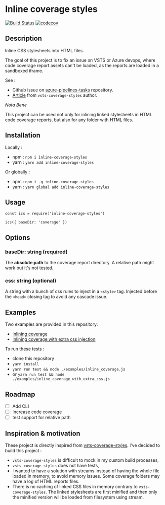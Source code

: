 # Inline coverage styles

[![Build Status](https://travis-ci.org/stephanebachelier/inline-coverage-styles.svg?branch=master)](https://travis-ci.org/stephanebachelier/inline-coverage-styles)
[![codecov](https://codecov.io/gh/stephanebachelier/inline-coverage-styles/branch/master/graph/badge.svg)](https://codecov.io/gh/stephanebachelier/inline-coverage-styles)

## Description

Inline CSS stylesheets into HTML files.

The goal of this project is to fix an issue on VSTS or Azure devops, where code coverage report assets can't be loaded, as the reports are loaded in a sandboxed iframe.

See :
 - Github issue on [azure-pipelines-tasks](https://github.com/Microsoft/azure-pipelines-tasks/issues/3027) repository.
 - [Article](https://davidsekar.com/aspnetcore/code-coverage-html-reports-are-missing-styles-in-vsts)  from `vsts-coverage-styles` author.

*Nota Bene*

This project can be used not only for inlining linked stylesheets in HTML code coverage reports, but also for any folder with HTML files.

## Installation

Locally :

 - npm : `npm i inline-coverage-styles`
 - yarn : `yarn add inline-coverage-styles`

Or globally :

 - npm : `npm i -g inline-coverage-styles`
 - yarn : `yarn global add inline-coverage-styles`

## Usage

```
const ics = require('inline-coverage-styles')

ics({ baseDir: 'coverage' })
```

## Options

### baseDir: string (required)

The **absolute path** to the coverage report directory. A relative path might work but it's not tested.

### css: string (optional)

A string with a bunch of css rules to inject in a `<style>` tag. Injected before the `<head>` closing tag to avoid any cascade issue.

## Examples

Two examples are provided in this repository:
 - [Inlining coverage](examples/inline_coverage.js)
 - [Inlining coverage with extra css injection](examples/inline_coverage_with_extra_css.js)

To run these tests :
 - clone this repository
 - `yarn install`
 - `yarn run test && node ./examples/inline_coverage.js`
 - or `yarn run test && node ./examples/inline_coverage_with_extra_css.js`

## Roadmap

 - [ ] Add CLI
 - [ ] Increase code coverage
 - [ ] test support for relative path

## Inspiration & motivation

These project is directly inspired from [vsts-coverage-styles](https://www.npmjs.com/package/vsts-coverage-styles).
I've decided to build this project :

 - `vsts-coverage-styles` is difficult to mock in my custom build processes,
 - `vsts-coverage-styles` does not have tests,
 - I wanted to have a solution with streams instead of having the whole file loaded in memory, to avoid memory issues. Some coverage folders may have a log of HTML reports files.
 - There is no caching of linked CSS files in memory contrary to `vsts-coverage-styles`. The linked stylesheets are first minified and then only the minified version will be loaded from filesystem using stream.
